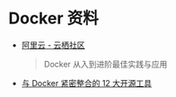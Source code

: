 # Docker 资料

* [阿里云 - 云栖社区](https://yq.aliyun.com/topic/78?&utm_campaign=sys&utm_medium=market&utm_source=edm_email&msctype=email&mscareaid=cn&mscsiteid=cn&mscmsgid=6730116123000307744&)
  > Docker 从入到进阶最佳实践与应用

* [与 Docker 紧密整合的 12 大开源工具](https://my.oschina.net/editorial-story/blog/1544279)